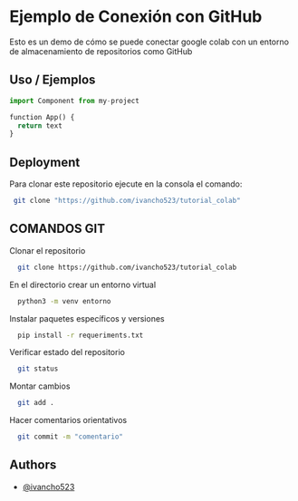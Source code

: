 
# Ejemplo de Conexión con GitHub

Esto es un demo de cómo se puede conectar google colab con un entorno de almacenamiento de repositorios como GitHub


## Uso / Ejemplos

```python
import Component from my-project

function App() {
  return text
}
```

## Deployment
Para clonar este repositorio ejecute en la consola el comando:
```bash
 git clone "https://github.com/ivancho523/tutorial_colab"
```

## COMANDOS GIT

Clonar el repositorio

```bash
  git clone https://github.com/ivancho523/tutorial_colab
```

En el directorio crear un entorno virtual

```bash
  python3 -m venv entorno
```

Instalar paquetes específicos y versiones

```bash
  pip install -r requeriments.txt
```

Verificar estado del repositorio
   
```bash
  git status
```

Montar cambios         

```bash
  git add .                     
```


Hacer comentarios orientativos                  

```bash
  git commit -m "comentario"
```


## Authors

- [@ivancho523](https://github.com/ivancho523)

